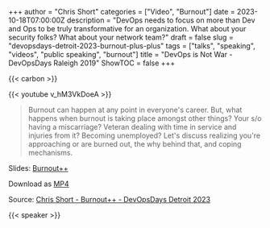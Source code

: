 +++
author = "Chris Short"
categories = ["Video", "Burnout"]
date = 2023-10-18T07:00:00Z
description = "DevOps needs to focus on more than Dev and Ops to be truly transformative for an organization. What about your security folks? What about your network team?"
draft = false
slug = "devopsdays-detroit-2023-burnout-plus-plus"
tags = ["talks", "speaking", "videos", "public speaking", "burnout"]
title = "DevOps is Not War - DevOpsDays Raleigh 2019"
ShowTOC = false
+++

{{< carbon >}}

{{< youtube v_hM3VkDoeA >}}

> Burnout can happen at any point in everyone's career. But, what happens when burnout is taking place amongst other things? Your s/o having a miscarriage? Veteran dealing with time in service and injuries from it? Becoming unemployed? Let's discuss realizing you're approaching or are burned out, the why behind that, and coping mechanisms.

Slides: [Burnout++](https://speakerdeck.com/chrisshort/burnout-plus-plus)

Download as [MP4](https://shortcdn.com/chrisshort/chris-short-devopsdays-detroit-2023-burnout-plus-plus.mp4)

Source: [Chris Short - Burnout++ - DevOpsDays Detroit 2023](https://youtu.be/v_hM3VkDoeA)

{{< speaker >}}
